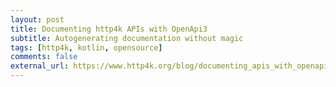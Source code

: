 ```yaml
---
layout: post
title: Documenting http4k APIs with OpenApi3
subtitle: Autogenerating documentation without magic
tags: [http4k, kotlin, opensource]
comments: false
external_url: https://www.http4k.org/blog/documenting_apis_with_openapi
---
```

